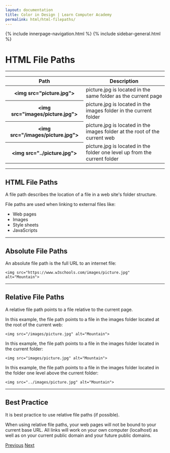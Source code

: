 ```yaml
---
layout: documentation
title: Color in Design | Learn Computer Academy
permalink: html/html-filepaths/
---
```

<div class="loader">
{% include innerpage-navigation.html %}
{% include sidebar-general.html %}
            <div class="page-content">
                <div class="content-wrapper">
                    <div class="row">
                        <div class="col-md-9 content">
                            <!-- Your content goes started here -->
                            <div class="doc-content">
                                <h1>HTML File Paths</h1>
                                <hr>
                                <table class="table table-striped table-bordered">
                                    <thead class="thead-shades">
                                        <tr>
                                            <th scope="col">Path</th>
                                            <th scope="col">Description</th>
                                        </tr>
                                    </thead>
                                    <tbody>
                                        <tr>
                                            <th scope="row">&lt;img src="picture.jpg"></th>
                                            <td>picture.jpg is located in the same folder as the current page</td>
                                        </tr>
                                        <tr>
                                            <th scope="row">&lt;img src="images/picture.jpg"></th>
                                            <td>picture.jpg is located in the images folder in the current folder</td>
                                        </tr> 
                                        <tr>
                                            <th scope="row">&lt;img src="/images/picture.jpg"></th>
                                            <td>picture.jpg is located in the images folder at the root of the current web</td>
                                        </tr>
                                        <tr>
                                            <th scope="row">&lt;img src="../picture.jpg"></th>
                                            <td>picture.jpg is located in the folder one level up from the current folder</td>
                                        </tr>
                                    </tbody>
                                </table>
                                <hr>
                                <h2>HTML File Paths</h2> 
                                <p>A file path describes the location of a file in a web site's folder structure.</p>
                                <p>File paths are used when linking to external files like:</p>
                                <ul>
                                    <li>Web pages</li>
                                    <li>Images</li>
                                    <li>Style sheets</li>
                                    <li>JavaScripts </li>
                                </ul>
                                <hr>
                                <h2>Absolute File Paths</h2>
                                <p>An absolute file path is the full URL to an internet file:</p>
                                <pre class="snippet"><code class="html">&lt;img src="https://www.w3schools.com/images/picture.jpg" alt="Mountain"></code></pre>
                                <hr>
                                <h2>Relative File Paths</h2>
                                <p>A relative file path points to a file relative to the current page.</p>
                                <p>In this example, the file path points to a file in the images folder located at the root of the current web:</p>
                                <pre class="snippet"><code class="html">&lt;img src="/images/picture.jpg" alt="Mountain"></code></pre>
                                <p>In this example, the file path points to a file in the images folder located in the current folder:</p>
                                <pre class="snippet"><code class="html">&lt;img src="images/picture.jpg" alt="Mountain"></code></pre>
                                <p>In this example, the file path points to a file in the images folder located in the folder one level above the current folder:</p>
                                <pre class="snippet"><code class="html">&lt;img src="../images/picture.jpg" alt="Mountain"></code></pre>
                                <hr>
                                <h2>Best Practice</h2>
                                <p>It is best practice to use relative file paths (if possible).</p>
                                <p>When using relative file paths, your web pages will not be bound to your current base URL. All links will work on your own computer (localhost) as well as on your current public domain and your future public domains.</p> 
                            </div>
                            <!-- /.Your content goes ends here -->
                            <div class="footer-btn d-flex justify-content-between">
                                <a href="html-iframes" class="btn"><i class="fas fa-arrow-circle-left"></i>Previous</a>
                                <a href="html-head" class="btn">Next<i class="fas fa-arrow-circle-right"></i></a>
                            </div>
                            <!-- /.End of footer button -->
                        </div>
                        <!-- Right Sidebar Start-->
                        <?php include '../includes/right-sidebar-innerpage.php'; ?>
                        <!-- Right-Sidebar End -->
                    </div>
                </div>
